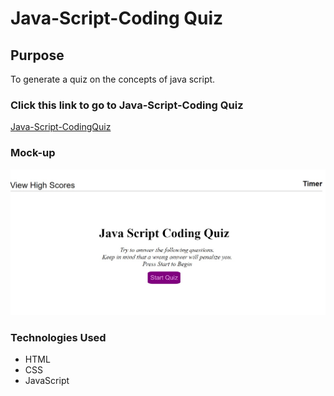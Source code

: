 # Java-Script-Coding Quiz

## Purpose
To generate a quiz on the concepts of java script.

### Click this link to go to Java-Script-Coding Quiz
[Java-Script-CodingQuiz]( https://cynthiamohan.github.io/Java-Script-Coding-Quiz/)

### Mock-up
![Java-Script-CodingQuiz-FirstPage-Mockup](./assets/images/mock-upfirstpage.jpg)

### Technologies Used
* HTML
* CSS
* JavaScript